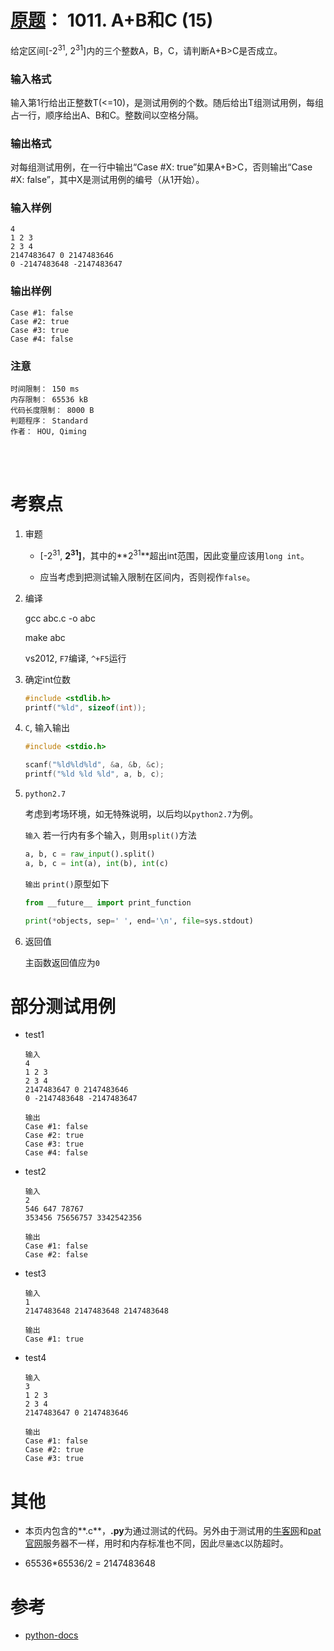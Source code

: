 #	[原题](https://www.patest.cn/contests/pat-b-practise/1011)： 1011. A+B和C (15)

给定区间[-2<sup>31</sup>, 2<sup>31</sup>]内的三个整数A，B，C，请判断A+B>C是否成立。

###	输入格式

输入第1行给出正整数T(<=10)，是测试用例的个数。随后给出T组测试用例，每组占一行，顺序给出A、B和C。整数间以空格分隔。

###	输出格式

对每组测试用例，在一行中输出“Case #X: true”如果A+B>C，否则输出“Case #X: false”，其中X是测试用例的编号（从1开始）。

###	输入样例

	4
	1 2 3
	2 3 4
	2147483647 0 2147483646
	0 -2147483648 -2147483647

###	输出样例

	Case #1: false
	Case #2: true
	Case #3: true
	Case #4: false

###	注意

	时间限制： 150 ms
	内存限制： 65536 kB
	代码长度限制： 8000 B
	判题程序： Standard
	作者： HOU, Qiming

<br/><br/>

#	考察点

1.	审题

	*	[-2<sup>31</sup>, **2<sup>31</sup>]**，其中的**2<sup>31</sup>**超出int范围，因此变量应该用`long int`。

	*	应当考虑到把测试输入限制在区间内，否则视作`false`。

2.	编译

	gcc abc.c -o abc

	make abc

	vs2012, `F7`编译, `^+F5`运行

3.	确定int位数

	```c
	#include <stdlib.h>
	printf("%ld", sizeof(int));
	```

4.	`C`, 输入输出

	```c
	#include <stdio.h>

	scanf("%ld%ld%ld", &a, &b, &c);
	printf("%ld %ld %ld", a, b, c);
	```

5.	`python2.7`

	考虑到考场环境，如无特殊说明，以后均以`python2.7`为例。

	`输入` 若一行内有多个输入，则用`split()`方法

	```python
	a, b, c = raw_input().split()
	a, b, c = int(a), int(b), int(c)
	```

	`输出` `print()`原型如下

	```python
	from __future__ import print_function	
	
	print(*objects, sep=' ', end='\n', file=sys.stdout)
	```

6.	返回值

	主函数返回值应为`0`

#	部分测试用例

*	test1

		输入
		4
		1 2 3
		2 3 4
		2147483647 0 2147483646
		0 -2147483648 -2147483647

		输出
		Case #1: false
		Case #2: true
		Case #3: true
		Case #4: false

*	test2

		输入
		2
		546 647 78767
		353456 75656757 3342542356

		输出
		Case #1: false
		Case #2: false

*	test3

		输入
		1
		2147483648 2147483648 2147483648

		输出
		Case #1: true

*	test4

		输入
		3
		1 2 3
		2 3 4
		2147483647 0 2147483646

		输出
		Case #1: false
		Case #2: true
		Case #3: true

#	其他

*	本页内包含的**.c**，**.py**为通过测试的代码。另外由于测试用的[牛客网](https://www.nowcoder.com/pat)和[pat官网](https://www.patest.cn/contests/pat-b-practise)服务器不一样，用时和内存标准也不同，因此`尽量选C`以防超时。

*	65536*65536/2 = 2147483648

#	参考

*	[python-docs](https://docs.python.org/2.7/library/functions.html#print)

